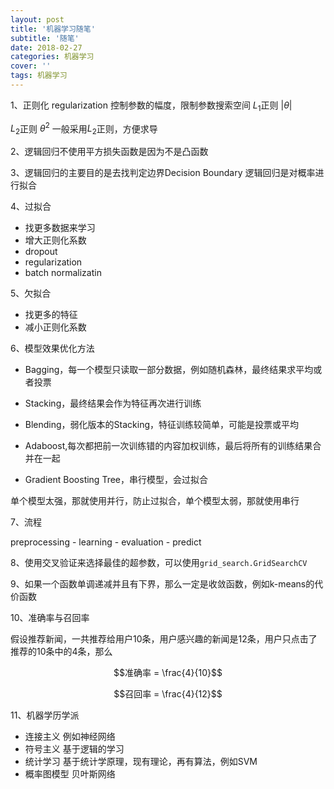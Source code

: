 ```yaml
---
layout: post
title: '机器学习随笔'
subtitle: '随笔'
date: 2018-02-27
categories: 机器学习
cover: ''
tags: 机器学习
---
```



1、正则化 regularization
控制参数的幅度，限制参数搜索空间
$L_1$正则 $|\theta|$

$L_2$正则 $\theta^2$
一般采用$L_2$正则，方便求导


2、逻辑回归不使用平方损失函数是因为不是凸函数

3、逻辑回归的主要目的是去找判定边界Decision Boundary 逻辑回归是对概率进行拟合

4、过拟合

+ 找更多数据来学习
+ 增大正则化系数
+ dropout
+ regularization
+ batch normalizatin

5、欠拟合

+ 找更多的特征
+ 减小正则化系数

6、模型效果优化方法

+ Bagging，每一个模型只读取一部分数据，例如随机森林，最终结果求平均或者投票

+ Stacking，最终结果会作为特征再次进行训练

+ Blending，弱化版本的Stacking，特征训练较简单，可能是投票或平均

+ Adaboost,每次都把前一次训练错的内容加权训练，最后将所有的训练结果合并在一起

+ Gradient Boosting Tree，串行模型，会过拟合

单个模型太强，那就使用并行，防止过拟合，单个模型太弱，那就使用串行

7、流程

preprocessing - learning - evaluation - predict

8、使用交叉验证来选择最佳的超参数，可以使用`grid_search.GridSearchCV`

9、如果一个函数单调递减并且有下界，那么一定是收敛函数，例如k-means的代价函数

10、准确率与召回率

假设推荐新闻，一共推荐给用户10条，用户感兴趣的新闻是12条，用户只点击了推荐的10条中的4条，那么

$$准确率 = \frac{4}{10}$$

$$召回率 = \frac{4}{12}$$

11、机器学历学派

+ 连接主义 例如神经网络
+ 符号主义 基于逻辑的学习
+ 统计学习 基于统计学原理，现有理论，再有算法，例如SVM
+ 概率图模型 贝叶斯网络








